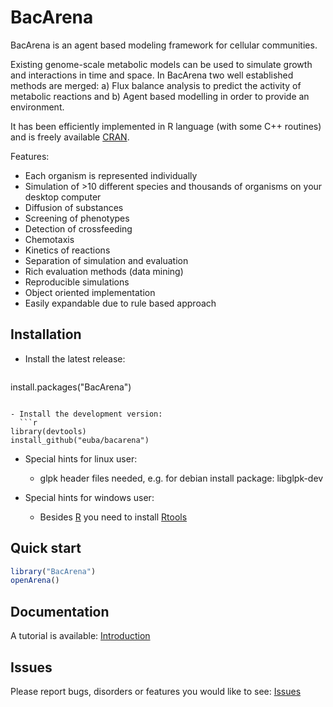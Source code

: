 # BacArena

BacArena is an agent based modeling framework for cellular communities.

Existing genome-scale metabolic models can be used to simulate growth and interactions in time and space.
In BacArena two well established methods are merged: a) Flux balance analysis to predict the activity of
metabolic reactions and b) Agent based modelling in order to provide an environment.

It has been  efficiently implemented in R language (with some C++ routines) and is freely available [CRAN](https://cran.r-project.org/package=BacArena).

Features:
- Each organism is represented individually
- Simulation of >10 different species and thousands of organisms on your desktop computer
- Diffusion of substances
- Screening of phenotypes
- Detection of crossfeeding
- Chemotaxis
- Kinetics of reactions
- Separation of simulation and evaluation
- Rich evaluation methods (data mining)
- Reproducible simulations
- Object oriented implementation
- Easily expandable due to rule based approach


## Installation

- Install the latest release: 
  ```r
install.packages("BacArena")
```

- Install the development version:
  ```r
library(devtools)
install_github("euba/bacarena")
```

- Special hints for linux user:
  - glpk header files needed, e.g. for debian install package: libglpk-dev

- Special hints for windows user:
  - Besides [R](https://cran.r-project.org/bin/windows/base/) you need to install [Rtools](https://cran.r-project.org/bin/windows/Rtools/)


## Quick start
```r
library("BacArena")
openArena()
```


## Documentation

A tutorial is available: [Introduction](https://CRAN.R-project.org/package=BacArena/vignettes/BacArena-Introduction.pdf) 


## Issues

Please report bugs, disorders or features you would like to see: [Issues](https://github.com/euba/BacArena/issues)
